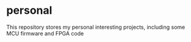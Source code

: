 # personal
This repository stores my personal interesting projects, including some MCU firmware and FPGA code

